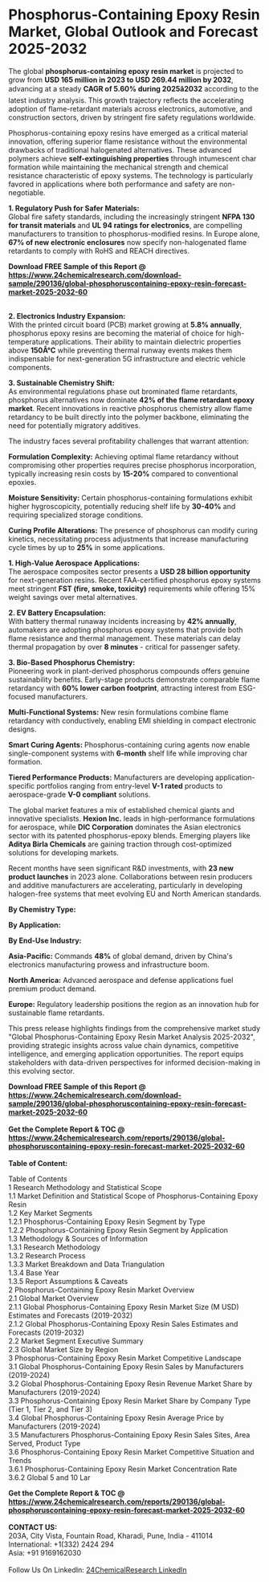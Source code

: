 <h1>Phosphorus-Containing Epoxy Resin Market, Global Outlook and Forecast 2025-2032</h1><p>The global <strong>phosphorus-containing epoxy resin market</strong> is projected to grow from <strong>USD 165 million in 2023 to USD 269.44 million by 2032</strong>, advancing at a steady <strong>CAGR of 5.60% during 2025â2032</strong> according to the latest industry analysis. This growth trajectory reflects the accelerating adoption of flame-retardant materials across electronics, automotive, and construction sectors, driven by stringent fire safety regulations worldwide.</p><p>Phosphorus-containing epoxy resins have emerged as a critical material innovation, offering superior flame resistance without the environmental drawbacks of traditional halogenated alternatives. These advanced polymers achieve <strong>self-extinguishing properties</strong> through intumescent char formation while maintaining the mechanical strength and chemical resistance characteristic of epoxy systems. The technology is particularly favored in applications where both performance and safety are non-negotiable.</p><p><strong>1. Regulatory Push for Safer Materials:</strong><br>
Global fire safety standards, including the increasingly stringent <strong>NFPA 130 for transit materials</strong> and <strong>UL 94 ratings for electronics</strong>, are compelling manufacturers to transition to phosphorus-modified resins. In Europe alone, <strong>67% of new electronic enclosures</strong> now specify non-halogenated flame retardants to comply with RoHS and REACH directives.</p><div><b>Download FREE Sample of this Report @ 
            <a href="https://www.24chemicalresearch.com/download-sample/290136/global-phosphoruscontaining-epoxy-resin-forecast-market-2025-2032-60">
            https://www.24chemicalresearch.com/download-sample/290136/global-phosphoruscontaining-epoxy-resin-forecast-market-2025-2032-60</a></b></div><br><p><strong>2. Electronics Industry Expansion:</strong><br>
With the printed circuit board (PCB) market growing at <strong>5.8% annually</strong>, phosphorus epoxy resins are becoming the material of choice for high-temperature applications. Their ability to maintain dielectric properties above <strong>150Â°C</strong> while preventing thermal runway events makes them indispensable for next-generation 5G infrastructure and electric vehicle components.</p><p><strong>3. Sustainable Chemistry Shift:</strong><br>
As environmental regulations phase out brominated flame retardants, phosphorus alternatives now dominate <strong>42% of the flame retardant epoxy market</strong>. Recent innovations in reactive phosphorus chemistry allow flame retardancy to be built directly into the polymer backbone, eliminating the need for potentially migratory additives.</p><p>The industry faces several profitability challenges that warrant attention:</p><p><strong>Formulation Complexity:</strong> Achieving optimal flame retardancy without compromising other properties requires precise phosphorus incorporation, typically increasing resin costs by <strong>15-20%</strong> compared to conventional epoxies.</p><p><strong>Moisture Sensitivity:</strong> Certain phosphorus-containing formulations exhibit higher hygroscopicity, potentially reducing shelf life by <strong>30-40%</strong> and requiring specialized storage conditions.</p><p><strong>Curing Profile Alterations:</strong> The presence of phosphorus can modify curing kinetics, necessitating process adjustments that increase manufacturing cycle times by up to <strong>25%</strong> in some applications.</p><p><strong>1. High-Value Aerospace Applications:</strong><br>
The aerospace composites sector presents a <strong>USD 28 billion opportunity</strong> for next-generation resins. Recent FAA-certified phosphorus epoxy systems meet stringent <strong>FST (fire, smoke, toxicity)</strong> requirements while offering 15% weight savings over metal alternatives.</p><p><strong>2. EV Battery Encapsulation:</strong><br>
With battery thermal runaway incidents increasing by <strong>42% annually</strong>, automakers are adopting phosphorus epoxy systems that provide both flame resistance and thermal management. These materials can delay thermal propagation by over <strong>8 minutes</strong> - critical for passenger safety.</p><p><strong>3. Bio-Based Phosphorus Chemistry:</strong><br>
Pioneering work in plant-derived phosphorus compounds offers genuine sustainability benefits. Early-stage products demonstrate comparable flame retardancy with <strong>60% lower carbon footprint</strong>, attracting interest from ESG-focused manufacturers.</p><p><strong>Multi-Functional Systems:</strong> New resin formulations combine flame retardancy with conductively, enabling EMI shielding in compact electronic designs.</p><p><strong>Smart Curing Agents:</strong> Phosphorus-containing curing agents now enable single-component systems with <strong>6-month</strong> shelf life while improving char formation.</p><p><strong>Tiered Performance Products:</strong> Manufacturers are developing application-specific portfolios ranging from entry-level <strong>V-1 rated</strong> products to aerospace-grade <strong>V-0 compliant</strong> solutions.</p><p>The global market features a mix of established chemical giants and innovative specialists. <strong>Hexion Inc.</strong> leads in high-performance formulations for aerospace, while <strong>DIC Corporation</strong> dominates the Asian electronics sector with its patented phosphorus-epoxy blends. Emerging players like <strong>Aditya Birla Chemicals</strong> are gaining traction through cost-optimized solutions for developing markets.</p><p>Recent months have seen significant R&amp;D investments, with <strong>23 new product launches</strong> in 2023 alone. Collaborations between resin producers and additive manufacturers are accelerating, particularly in developing halogen-free systems that meet evolving EU and North American standards.</p><p><strong>By Chemistry Type:</strong></p><p><strong>By Application:</strong></p><p><strong>By End-Use Industry:</strong></p><p><strong>Asia-Pacific:</strong> Commands <strong>48%</strong> of global demand, driven by China's electronics manufacturing prowess and infrastructure boom.</p><p><strong>North America:</strong> Advanced aerospace and defense applications fuel premium product demand.</p><p><strong>Europe:</strong> Regulatory leadership positions the region as an innovation hub for sustainable flame retardants.</p><p>This press release highlights findings from the comprehensive market study "Global Phosphorus-Containing Epoxy Resin Market Analysis 2025-2032", providing strategic insights across value chain dynamics, competitive intelligence, and emerging application opportunities. The report equips stakeholders with data-driven perspectives for informed decision-making in this evolving sector.</p><div><b>Download FREE Sample of this Report @ 
            <a href="https://www.24chemicalresearch.com/download-sample/290136/global-phosphoruscontaining-epoxy-resin-forecast-market-2025-2032-60">
            https://www.24chemicalresearch.com/download-sample/290136/global-phosphoruscontaining-epoxy-resin-forecast-market-2025-2032-60</a></b></div><br><div><b>Get the Complete Report & TOC @ 
            <a href="https://www.24chemicalresearch.com/reports/290136/global-phosphoruscontaining-epoxy-resin-forecast-market-2025-2032-60">
            https://www.24chemicalresearch.com/reports/290136/global-phosphoruscontaining-epoxy-resin-forecast-market-2025-2032-60</a></b></div><br>
            <b>Table of Content:</b><p>Table of Contents<br />
1 Research Methodology and Statistical Scope<br />
1.1 Market Definition and Statistical Scope of Phosphorus-Containing Epoxy Resin<br />
1.2 Key Market Segments<br />
1.2.1 Phosphorus-Containing Epoxy Resin Segment by Type<br />
1.2.2 Phosphorus-Containing Epoxy Resin Segment by Application<br />
1.3 Methodology & Sources of Information<br />
1.3.1 Research Methodology<br />
1.3.2 Research Process<br />
1.3.3 Market Breakdown and Data Triangulation<br />
1.3.4 Base Year<br />
1.3.5 Report Assumptions & Caveats<br />
2 Phosphorus-Containing Epoxy Resin Market Overview<br />
2.1 Global Market Overview<br />
2.1.1 Global Phosphorus-Containing Epoxy Resin Market Size (M USD) Estimates and Forecasts (2019-2032)<br />
2.1.2 Global Phosphorus-Containing Epoxy Resin Sales Estimates and Forecasts (2019-2032)<br />
2.2 Market Segment Executive Summary<br />
2.3 Global Market Size by Region<br />
3 Phosphorus-Containing Epoxy Resin Market Competitive Landscape<br />
3.1 Global Phosphorus-Containing Epoxy Resin Sales by Manufacturers (2019-2024)<br />
3.2 Global Phosphorus-Containing Epoxy Resin Revenue Market Share by Manufacturers (2019-2024)<br />
3.3 Phosphorus-Containing Epoxy Resin Market Share by Company Type (Tier 1, Tier 2, and Tier 3)<br />
3.4 Global Phosphorus-Containing Epoxy Resin Average Price by Manufacturers (2019-2024)<br />
3.5 Manufacturers Phosphorus-Containing Epoxy Resin Sales Sites, Area Served, Product Type<br />
3.6 Phosphorus-Containing Epoxy Resin Market Competitive Situation and Trends<br />
3.6.1 Phosphorus-Containing Epoxy Resin Market Concentration Rate<br />
3.6.2 Global 5 and 10 Lar</p><div><b>Get the Complete Report & TOC @ 
            <a href="https://www.24chemicalresearch.com/reports/290136/global-phosphoruscontaining-epoxy-resin-forecast-market-2025-2032-60">
            https://www.24chemicalresearch.com/reports/290136/global-phosphoruscontaining-epoxy-resin-forecast-market-2025-2032-60</a></b></div><br><b>CONTACT US:</b><br>
            203A, City Vista, Fountain Road, Kharadi, Pune, India - 411014<br>
            International: +1(332) 2424 294<br>
            Asia: +91 9169162030 <br><br>
            Follow Us On LinkedIn: <a href="https://www.linkedin.com/company/24chemicalresearch/">24ChemicalResearch LinkedIn</a>